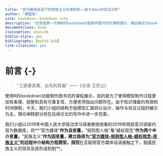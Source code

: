 ```yaml
---
title: "官方媒体话语下的民族主义形成机制——基于Amos的实证分析"
author: "黄国政"
site: bookdown::bookdown_site
description: "这是我第一次用R的bookdown功能制作图书式的课程展示，输出格式为bookdown::gitbook和bookdown::pdf_book."
documentclass: book
classoption: oneside
biblio-style: apa
bibliography: [mybib.bib]
link-citations: yes
---
```



   
# 前言 {-}

  > "工欲善其事，必先利其器"                                             ——《论语·卫灵公》
  
  使用R的bookdown功能制作图书式的课程展示，目的是为了使得模型制作过程更加有条理、规整和具有可重复性，方便老师指出问题所在。由于知识储备的有限和时间限制，今天，我们小组的结构方程模型汇报将以设计、操作与验证过程的展示为主，理论阐释部分将在后续论文的写作中进一步完善。
   
  我们小组以2019年中国人民大学政治学马得勇教授收集的2019年网民意识调查内容为数据库，将**“官方媒体”**作为自变量，**“规则型人格”**与**“威权观念”**作为两个中介变量，**“民族主义”**作为因变量，建立路径为<u>“官方媒体-规则型人格-威权观念-民族主义”</u>的远程中介结构方程模型，探究**在互联网官方媒体话语接触之下，我国民族主义的现状及其形成机制**。






